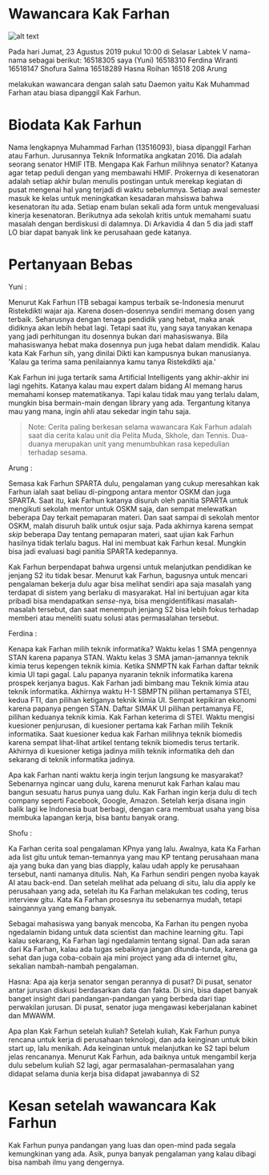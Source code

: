# Wawancara Kak Farhan

![alt text](./foto-16518147-16518208-16518289-16518305-16518310.jpg)

Pada hari Jumat, 23 Agustus 2019 pukul 10:00 di Selasar Labtek V nama-nama sebagai berikut:
16518305 saya (Yuni)
16518310 Ferdina Wiranti 
16518147 Shofura Salma 
16518289 Hasna Roihan 
16518 208 Arung 

melakukan wawancara dengan salah satu Daemon yaitu Kak Muhammad Farhan atau biasa dipanggil Kak Farhun.

# Biodata Kak Farhun

Nama lengkapnya Muhammad Farhan (13516093), biasa dipanggil Farhan atau Farhun. Jurusannya Teknik Informatika angkatan 2016. Dia adalah seorang senator HMIF ITB. Mengapa Kak Farhun milihnya senator? Katanya agar tetap peduli dengan yang membawahi HMIF. Prokernya di kesenatoran adalah setiap akhir bulan menulis postingan untuk merekap kegiatan di pusat mengenai hal yang terjadi di waktu sebelumnya. Setiap awal semester masuk ke kelas untuk meningkatkan kesadaran mahsiswa bahwa kesenatoran itu ada. Setiap enam bulan sekali ada form untuk mengevaluasi kinerja kesenatoran. Berikutnya ada sekolah kritis untuk memahami suatu masalah dengan berdiskusi di dalamnya. Di Arkavidia 4 dan 5 dia jadi staff LO biar dapat banyak link ke perusahaan gede katanya. 


# Pertanyaan Bebas

Yuni :

Menurut Kak Farhun ITB sebagai kampus terbaik se-Indonesia menurut Ristekdikti wajar aja. Karena dosen-dosennya sendiri memang dosen yang terbaik. Seharusnya dengan tenaga pendidik yang hebat, maka anak didiknya akan lebih hebat lagi. Tetapi saat itu, yang saya tanyakan kenapa yang jadi perhitungan itu dosennya bukan dari mahasiswanya. Bila mahasiswanya hebat maka dosennya pun juga hebat dalam mendidik. Kalau kata Kak Farhun sih, yang dinilai Dikti kan kampusnya bukan manusianya. 'Kalau ga terima sama penilaiannya kamu tanya Ristekdikti aja.'

Kak Farhun ini juga tertarik sama Artificial Intelligents yang akhir-akhir ini lagi ngehits. Katanya kalau mau expert dalam bidang AI memang harus memahami konsep matematikanya. Tapi kalau tidak mau yang terlalu dalam, mungkin bisa bermain-main dengan library yang ada. Tergantung kitanya mau yang mana, ingin ahli atau sekedar ingin tahu saja.

> Note: Cerita paling berkesan selama wawancara Kak Farhun adalah saat dia cerita kalau unit dia Pelita Muda, Skhole, dan Tennis. Dua-duanya merupakan unit yang menumbuhkan rasa kepedulian terhadap sesama.

Arung :

Semasa kak Farhun SPARTA dulu, pengalaman yang cukup meresahkan kak Farhun ialah saat beliau di-pingpong antara mentor OSKM dan juga SPARTA. Saat itu, kak Farhun katanya disuruh oleh panitia SPARTA untuk mengikuti sekolah mentor untuk OSKM saja, dan sempat melewatkan beberapa Day terkait pemaparan materi. Dan saat sampai di sekolah mentor OSKM, malah disuruh balik untuk osjur saja. Pada akhirnya karena sempat *skip* beberapa Day tentang pemaparan materi, saat ujian kak Farhun hasilnya tidak terlalu bagus. Hal ini membuat kak Farhun kesal. Mungkin bisa jadi evaluasi bagi panitia SPARTA kedepannya.

Kak Farhun berpendapat bahwa urgensi untuk melanjutkan pendidikan ke jenjang S2 itu tidak besar. Menurut kak Farhun, bagusnya untuk mencari pengalaman bekerja dulu agar bisa melihat sendiri apa saja masalah yang terdapat di sistem yang berlaku di masyarakat. Hal ini bertujuan agar kita pribadi bisa mendapatkan *sense*-nya, bisa mengidentifikasi masalah-masalah tersebut, dan saat menempuh jenjang S2 bisa lebih fokus terhadap memberi atau meneliti suatu solusi atas permasalahan tersebut.

Ferdina :

Kenapa kak Farhan milih teknik informatika?
Waktu kelas 1 SMA pengennya STAN karena papanya STAN. Waktu kelas 3 SMA jaman-jamannya teknik kimia terus kepengen teknik kimia. Ketika SNMPTN kak Farhan daftar teknik kimia UI tapi gagal. Lalu papanya nyaranin teknik informatika karena prospek kerjanya bagus. Kak Farhan jadi bimbang mau Teknik kimia atau teknik informatika. Akhirnya waktu H-1 SBMPTN pilihan pertamanya STEI, kedua FTI, dan pilihan ketiganya teknik kimia UI. Sempat kepikiran ekonomi karena papanya pengen STAN. Daftar SIMAK UI pilihan pertamanya FE, pilihan keduanya teknik kimia. Kak Farhan keterima di STEI. Waktu mengisi kuesioner penjurusan, di kuesioner pertama kak Farhan milih Teknik informatika. Saat kuesioner kedua kak Farhan milihnya teknik biomedis karena sempat lihat-lihat artikel tentang teknik biomedis terus tertarik. Akhirnya di kuesioner ketiga jadinya milih teknik informatika deh dan sekarang di teknik informatika jadinya. 
 
Apa kak Farhan nanti waktu kerja ingin terjun langsung ke masyarakat?
Sebenarnya ngincar uang dulu, karena menurut kak Farhan kalau mau bangun sesuatu harus punya uang dulu. Kak Farhan ingin kerja dulu di tech company seperti Facebook, Google, Amazon. Setelah kerja disana ingin balik lagi ke Indonesia buat berbagi, dengan cara membuat usaha yang bisa membuka lapangan kerja, bisa bantu banyak orang.

Shofu :

Ka Farhan cerita soal pengalaman KPnya yang lalu. Awalnya, kata Ka Farhan ada list gitu untuk teman-temannya yang mau KP tentang perusahaan mana aja yang buka dan yang bias diapply, kalau udah apply ke perusahaan tersebut, nanti namanya ditulis. Nah, Ka Farhun sendiri pengen nyoba kayak AI atau back-end. Dan setelah melihat ada peluang di situ, lalu dia apply ke perusahaan yang ada, setelah itu Ka Farhan melakukan tes coding, terus interview gitu. Kata Ka Farhan prosesnya itu sebenarnya mudah, tetapi saingannya yang emang banyak.

Sebagai mahasiswa yang banyak mencoba, Ka Farhan itu pengen nyoba ngedalamin bidang untuk data scientist dan machine learning gitu. Tapi kalau sekarang, Ka Farhan lagi ngedalamin tentang signal. Dan ada saran dari Ka Farhan, kalau ada tugas sebaiknya jangan ditunda-tunda, karena ga sehat dan juga coba-cobain aja mini project yang ada di internet gitu, sekalian nambah-nambah pengalaman.

Hasna:
Apa aja kerja senator sengan perannya di pusat?
Di pusat, senator antar jurusan diskusi berdasarkan data dan fakta. Di sini, bisa dapet banyak banget insight dari pandangan-pandangan yang berbeda dari tiap perwakilan jurusan. Di pusat, senator juga mengawasi keberjalanan kabinet dan MWAWM.

Apa plan Kak Farhun setelah kuliah?
Setelah kuliah, Kak Farhun punya rencana untuk kerja di perusahaan teknologi, dan ada keinginan untuk bikin start up, lalu menikah. Ada keinginan untuk melanjutkan ke S2 tapi belum jelas rencananya.
Menurut Kak Farhun, ada baiknya untuk mengambil kerja dulu sebelum kuliah S2 lagi, agar permasalahan-permasalahan yang didapat selama dunia kerja bisa didapat jawabannya di S2

# Kesan setelah wawancara Kak Farhun

Kak Farhun punya pandangan yang luas dan open-mind pada segala kemungkinan yang ada. Asik, punya banyak pengalaman yang kalau dibagi bisa nambah ilmu yang dengernya.

